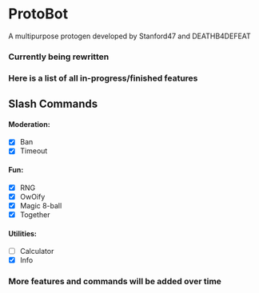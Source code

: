 # ProtoBot

A multipurpose protogen developed by Stanford47 and DEATHB4DEFEAT

### Currently being rewritten

### Here is a list of all in-progress/finished features

<hl>

## Slash Commands

#### Moderation:

- [x] Ban
- [x] Timeout

#### Fun:

- [x] RNG
- [x] OwOify
- [x] Magic 8-ball
- [x] Together

#### Utilities:
- [ ] Calculator
- [x] Info

### More features and commands will be added over time
